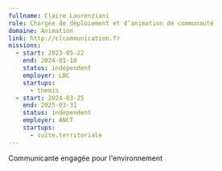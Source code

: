 ```yaml
---
fullname: Claire Laurenziani
role: Chargée de déploiement et d’animation de communauté
domaine: Animation
link: http://clcommunication.fr
missions:
  - start: 2023-05-22
    end: 2024-01-18
    status: independent
    employer: LBC
    startups:
      - themis
  - start: 2024-03-25
    end: 2025-03-31
    status: independent
    employer: ANCT
    startups:
      - suite.territoriale
---
```

Communicante engagée pour l'environnement
